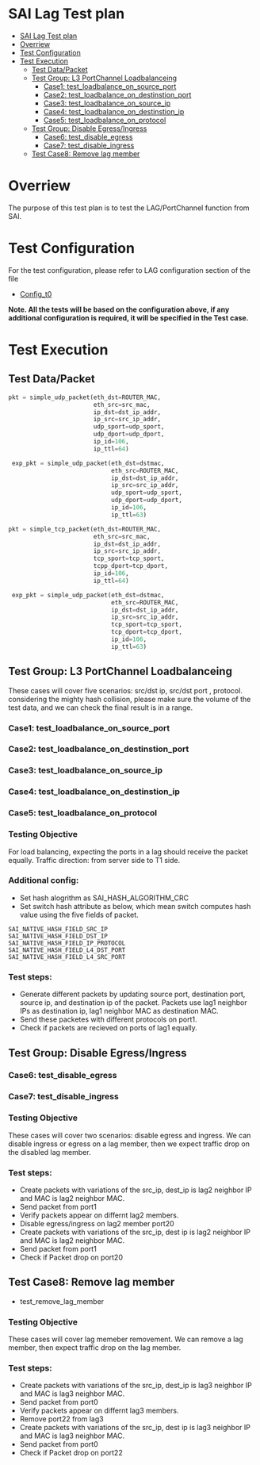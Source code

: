 # SAI Lag Test plan
- [SAI Lag Test plan](#sai-lag-test-plan)
- [Overriew](#overriew)
- [Test Configuration](#test-configuration)
- [Test Execution](#test-execution)
  - [Test Data/Packet](#test-datapacket)
  - [Test Group: L3 PortChannel Loadbalanceing](#test-group-l3-portchannel-loadbalanceing)
    - [Case1: test_loadbalance_on_source_port](#case1-test_loadbalance_on_source_port)
    - [Case2: test_loadbalance_on_destinstion_port](#case2-test_loadbalance_on_destinstion_port)
    - [Case3: test_loadbalance_on_source_ip](#case3-test_loadbalance_on_source_ip)
    - [Case4: test_loadbalance_on_destinstion_ip](#case4-test_loadbalance_on_destinstion_ip)
    - [Case5: test_loadbalance_on_protocol](#case5-test_loadbalance_on_protocol)
  - [Test Group: Disable Egress/Ingress](#test-group-disable-egressingress)
    - [Case6: test_disable_egress](#case6-test_disable_egress)
    - [Case7: test_disable_ingress](#case7-test_disable_ingress)
  - [Test Case8: Remove lag member](#test-case8-remove-lag-member)
# Overriew
The purpose of this test plan is to test the LAG/PortChannel function from SAI.


# Test Configuration

For the test configuration, please refer to LAG configuration section of the file 
  - [Config_t0](./config_data/config_t0.md)
  
**Note. All the tests will be based on the configuration above, if any additional configuration is required, it will be specified in the Test case.**

# Test Execution
## Test Data/Packet
```Python
pkt = simple_udp_packet(eth_dst=ROUTER_MAC,
                        eth_src=src_mac,
                        ip_dst=dst_ip_addr,
                        ip_src=src_ip_addr,
                        udp_sport=udp_sport,
                        udp_dport=udp_dport,
                        ip_id=106,
                        ip_ttl=64)

 exp_pkt = simple_udp_packet(eth_dst=dstmac,
                             eth_src=ROUTER_MAC,
                             ip_dst=dst_ip_addr,
                             ip_src=src_ip_addr,
                             udp_sport=udp_sport,
                             udp_dport=udp_dport,
                             ip_id=106,
                             ip_ttl=63)
```

```Python
pkt = simple_tcp_packet(eth_dst=ROUTER_MAC,
                        eth_src=src_mac,
                        ip_dst=dst_ip_addr,
                        ip_src=src_ip_addr,
                        tcp_sport=tcp_sport,
                        tcpp_dport=tcp_dport,
                        ip_id=106,
                        ip_ttl=64)

 exp_pkt = simple_udp_packet(eth_dst=dstmac,
                             eth_src=ROUTER_MAC,
                             ip_dst=dst_ip_addr,
                             ip_src=src_ip_addr,
                             tcp_sport=tcp_sport,
                             tcp_dport=tcp_dport,
                             ip_id=106,
                             ip_ttl=63)
```

## Test Group: L3 PortChannel Loadbalanceing
These cases will cover five scenarios: src/dst ip, src/dst port , protocol. considering the mighty hash collision, please make sure the volume of the test data, and we can check the final result is in a range.


### Case1: test_loadbalance_on_source_port
### Case2: test_loadbalance_on_destinstion_port
### Case3: test_loadbalance_on_source_ip
### Case4: test_loadbalance_on_destinstion_ip
### Case5: test_loadbalance_on_protocol


### Testing Objective <!-- omit in toc --> 
For load balancing, expecting the ports in a lag should receive the packet equally. Traffic direction: from server side to T1 side. 

### Additional config: <!-- omit in toc --> 
- Set hash alogrithm as SAI_HASH_ALGORITHM_CRC
- Set switch hash attribute as below, which mean switch computes hash value  using the five fields of packet. 
```
SAI_NATIVE_HASH_FIELD_SRC_IP
SAI_NATIVE_HASH_FIELD_DST_IP
SAI_NATIVE_HASH_FIELD_IP_PROTOCOL
SAI_NATIVE_HASH_FIELD_L4_DST_PORT
SAI_NATIVE_HASH_FIELD_L4_SRC_PORT
```
### Test steps: <!-- omit in toc --> 
- Generate different packets by updating source port, destination port, source ip, and destination ip of the packet. Packets use lag1 neighbor IPs as destination ip, lag1 neighbor MAC as destination MAC.
- Send these packetes with different protocols on port1. 
- Check if packets are recieved on ports of lag1 equally.

## Test Group: Disable Egress/Ingress


### Case6: test_disable_egress
### Case7: test_disable_ingress

### Testing Objective <!-- omit in toc --> 
These cases will cover two scenarios: disable egress and ingress.  We can disable ingress or egress on a lag member, then we expect traffic drop on the disabled lag member.

### Test steps: <!-- omit in toc -->
- Create packets with variations of the src_ip, dest_ip is lag2 neighbor IP and MAC is lag2 neighbor MAC.
- Send packet from port1 
- Verify packets appear on differnt lag2 members.
- Disable egress/ingress on lag2 member port20
- Create packets with variations of the src_ip, dest ip is lag2 neighbor IP and MAC is lag2 neighbor MAC.
- Send packet from port1
- Check if Packet drop on port20

## Test Case8: Remove lag member
- test_remove_lag_member
### Testing Objective <!-- omit in toc --> 
These cases will cover lag memeber removement.  We can remove a lag member, then expect traffic drop on the lag member.

### Test steps: <!-- omit in toc -->
- Create packets with variations of the src_ip, dest_ip is lag3 neighbor IP and MAC is lag3 neighbor MAC.
- Send packet from port0 
- Verify packets appear on differnt lag3 members.
- Remove port22 from lag3
- Create packets with variations of the src_ip, dest ip is lag3 neighbor IP and MAC is lag3 neighbor MAC.
- Send packet from port0 
- Check if Packet drop on port22




